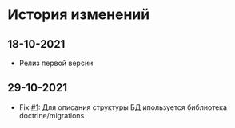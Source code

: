 # История изменений

## 18-10-2021
* Релиз первой версии

## 29-10-2021
* Fix [#1](https://github.com/cosmastar112/ads_api/issues/1): Для описания структуры БД ипользуется библиотека doctrine/migrations